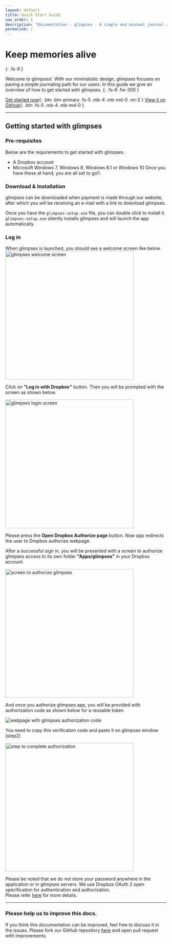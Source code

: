 ```yaml
---
layout: default
title: Quick Start Guide
nav_order: 1
description: "Documentation - glimpses - A simple and minimal journal app for windows"
permalink: /
---
```


# Keep memories alive
{: .fs-9 }

Welcome to glimpses!. With our minimalistic design, glimpses focuses on paving a simple journaling path for our users. In this guide we give an overview of how to get started with glimpses.
{: .fs-6 .fw-300 }

[Get started now](#getting-started){: .btn .btn-primary .fs-5 .mb-4 .mb-md-0 .mr-2 } [View it on GitHub](https://github.com/getglimpses/getglimpses.github.io){: .btn .fs-5 .mb-4 .mb-md-0 }

---

## Getting started with glimpses
### Pre-requisites
Below are the requirements to get started with glimpses.
- A Dropbox account
- Microsoft Windows 7, Windows 8, Windows 8.1 or Windows 10
Once  you have these at hand, you are all set to go!!.

### Download & Installation
glimpses can be downloaded when payment is made through our website, after which you will be receiving an e-mail with a link to download glimpses.

Once you have the `glimpses-setup.exe` file, you can double click to install it.
`glimpses-setup.exe` silently installs glimpses and will launch the app automatically.

### Log in
When glimpses is launched, you should see a welcome screen like below.
<img width="400" alt="glimpses welcome screen" src="https://getglimpses.github.io/assets/images/welcome-screen.png">

Click on **"Log in with Dropbox"** button. Then you will be prompted with the screen as shown below.

<img width="400" alt="glimpses login screen" src="https://getglimpses.github.io/assets/images/glimpses-auth.png">

Please press the **Open Dropbox Authorize page** button. Now app redirects the user to Dropbox authorize webpage.

After a successful sign in, you will be presented with a screen to authorize glimpses access to its own folder
**"Apps/glimpses"** in your Dropbox account.

<img width="400" alt="screen to authorize glimpses" src="https://getglimpses.github.io/assets/images/auth-page.png">

And once you authorize glimpses app, you will be provided with authorization code as shown below for a reusable token

<img alt="webpage with glimpses authorization code" src="https://getglimpses.github.io/assets/images/glimpses-code.png">

You need to copy this verification code and paste it on glimpses window (step2)

<img width="400" alt="step to complete authorization" src="https://getglimpses.github.io/assets/images/complete-auth.png">

Please be noted that we do not store your password anywhere in the application or in glimpses servers.
We use Dropbox OAuth 2 open specification for authentication and authorization. <br>
Please refer [here](https://www.dropbox.com/developers/reference/oauth-guide) for more details.

---
### Please help us to improve this docs.
If you think this documentation can be improved, feel free to discuss it in the issues.
Please fork our GitHub repository [here](https://github.com/getglimpses/getglimpses.github.io) and open pull request with improvements.















